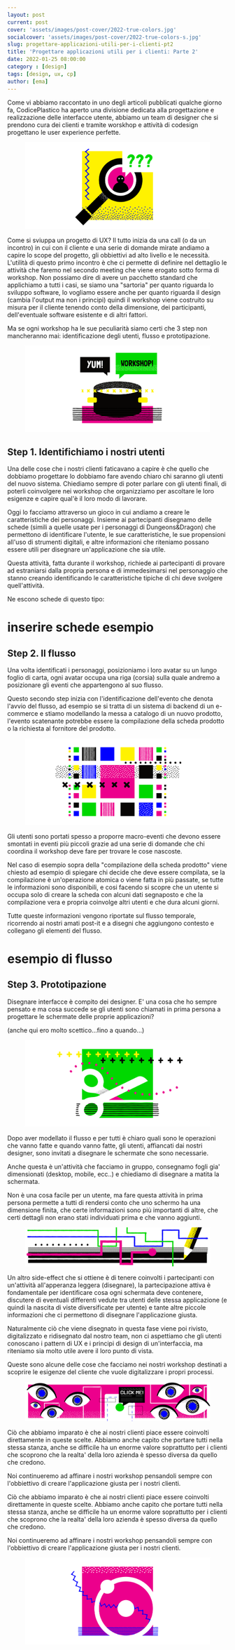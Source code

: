 ```yaml
---
layout: post
current: post
cover: 'assets/images/post-cover/2022-true-colors.jpg'
socialcover: 'assets/images/post-cover/2022-true-colors-s.jpg'
slug: progettare-applicazioni-utili-per-i-clienti-pt2
title: 'Progettare applicazioni utili per i clienti: Parte 2'
date: 2022-01-25 08:00:00
category : [design]
tags: [design, ux, cp]
author: [ema]
---
```


Come vi abbiamo raccontato in uno degli articoli pubblicati qualche giorno fa, CodicePlastico ha aperto una divisione dedicata alla progettazione e realizzazione delle interfacce utente, abbiamo un team di designer che si prendono cura dei clienti e tramite worskhop e attività di codesign progettano le user experience perfette.

<figure style="text-align:center"><img src="/assets/images/post-content/ema-designer/emadesigner_s_002.png" alt="Progettare applicazioni utili per i clienti" /></figure>

Come si sviuppa un progetto di UX? Il tutto inizia da una call (o da un incontro) in cui con il cliente e una serie di domande mirate andiamo a capire lo scope del progetto, gli obbiettivi ad alto livello e le necessità. L'utilità di questo primo incontro è che ci permette di definire nel dettaglio le attività che faremo nel secondo meeting che viene erogato sotto forma di workshop. Non possiamo dire di avere un pacchetto standard che applichiamo a tutti i casi, se siamo una "sartoria" per quanto riguarda lo sviluppo software, lo vogliamo essere anche per quanto riguarda il design (cambia l'output ma non i principi) quindi il workshop viene costruito su misura per il cliente tenendo conto della dimensione, dei participanti, dell'eventuale software esistente e di altri fattori.

Ma se ogni workshop ha le sue peculiarità siamo certi che 3 step non mancheranno mai: identificazione degli utenti, flusso e prototipazione.

<figure style="text-align:center"><img src="/assets/images/post-content/ema-designer/emadesigner_s_001.png" alt="Progettare applicazioni utili per i clienti" /></figure>

## Step 1. Identifichiamo i nostri utenti

Una delle cose che i nostri clienti faticavano a capire è che quello che dobbiamo progettare lo dobbiamo fare avendo chiaro chi saranno gli utenti del nuovo sistema. Chiediamo sempre di poter parlare con gli utenti finali, di poterli coinvolgere nei workshop che organizziamo per ascoltare le loro esigenze e capire qual'è il loro modo di lavorare.

Oggi lo facciamo attraverso un gioco in cui andiamo a creare le caratteristiche dei personaggi. Insieme ai partecipanti disegnamo delle schede (simili a quelle usate per i personaggi di Dungeons&Dragon)  che permettono di identificare l'utente, le sue caratteristiche, le sue propensioni all'uso di strumenti digitali, e altre informazioni che riteniamo possano essere utili per disegnare un'applicazione che sia utile.

Questa attività, fatta durante il workshop, richiede ai partecipanti di provare ad estraniarsi dalla propria persona e di immedesimarsi nel personaggio che stanno creando identificando le caratteristiche tipiche di chi deve svolgere quell'attività.

Ne escono schede di questo tipo:

# inserire schede esempio

## Step 2. Il flusso

Una volta identificati i personaggi, posizioniamo i loro avatar su un lungo foglio di carta, ogni avatar occupa una riga (corsia) sulla quale andremo a posizionare gli eventi che appartengono al suo flusso.

Questo secondo step inizia con l'identificazione dell'evento che denota l'avvio del flusso, ad esempio se si tratta di un sistema di backend di un e-commerce e stiamo modellando la messa a catalogo di un nuovo prodotto, l'evento scatenante potrebbe essere la compilazione della scheda prodotto o la richiesta al fornitore del prodotto.

<figure style="text-align:center"><img src="/assets/images/post-content/ema-designer/emadesigner_s_004.png" alt="Progettare applicazioni utili per i clienti" /></figure>

Gli utenti sono portati spesso a proporre macro-eventi che devono essere smontati in eventi più piccoli grazie ad una serie di domande che chi coordina il workshop deve fare per trovare le cose nascoste.

Nel caso di esempio sopra della "compilazione della scheda prodotto" viene chiesto ad esempio di spiegare chi decide che deve essere compilata, se la compilazione è un'operazione atomica o viene fatta in più passate, se tutte le informazioni sono disponibili, e cosi facendo si scopre che un utente si occupa solo di creare la scheda con alcuni dati segnaposto e che la compilazione vera e propria coinvolge altri utenti e che dura alcuni giorni.

Tutte queste informazioni vengono riportate sul flusso temporale, ricorrendo ai nostri amati post-it e a disegni che aggiungono contesto e collegano gli elementi del flusso.

# esempio di flusso

## Step 3. Prototipazione

Disegnare interfacce è compito dei designer. E' una cosa che ho sempre pensato e ma cosa succede se gli utenti sono chiamati in prima persona a progettare le schermate delle proprie applicazioni?

(anche qui ero molto scettico...fino a quando...)

<figure style="text-align:center"><img src="/assets/images/post-content/ema-designer/emadesigner_s_005.png" alt="Progettare applicazioni utili per i clienti" /></figure>

Dopo aver modellato il flusso e per tutti è chiaro quali sono le operazioni che vanno fatte e quando vanno fatte, gli utenti, affiancati dai nostri designer, sono invitati a disegnare le schermate che sono necessarie.

Anche questa è un'attività che facciamo in gruppo, consegnamo fogli gia' dimensionati (desktop, mobile, ecc..) e chiediamo di disegnare a matita la schermata.

Non è una cosa facile per un utente, ma fare questa attività in prima persona permette a tutti di rendersi conto che uno schermo ha una dimensione finita, che certe informazioni sono più importanti di altre, che certi dettagli non erano stati individuati prima e che vanno aggiunti.

<figure style="text-align:center"><img src="/assets/images/post-content/ema-designer/emadesigner_xl_004.png" alt="Progettare applicazioni utili per i clienti" /></figure>

Un altro side-effect che si ottiene è di tenere coinvolti i partecipanti con un'attività all'apperanza leggera (disegnare), la partecipazione attiva è fondamentale per identificare cosa ogni schermata deve contenere, discutere di eventuali differenti vedute tra utenti delle stessa applicazione (e quindi la nascita di viste diversificate per utente) e tante altre piccole informazioni che ci permettono di disegnare l'applicazione giusta.

Naturalmente ciò che viene disegnato in questa fase viene poi rivisto, digitalizzato e ridisegnato dal nostro team, non ci aspettiamo che gli utenti conoscano i pattern di UX e i principi di design di un'interfaccia, ma riteniamo sia molto utile avere il loro punto di vista.

Queste sono alcune delle cose che facciamo nei nostri workshop destinati a scoprire le esigenze del cliente che vuole digitalizzare i propri processi.

<figure style="text-align:center"><img src="/assets/images/post-content/ema-designer/emadesigner_xl_005.png" alt="Progettare applicazioni utili per i clienti" /></figure>

Ciò che abbiamo imparato è che ai nostri clienti piace essere coinvolti direttamente in queste scelte. Abbiamo anche capito che portare tutti nella stessa stanza, anche se difficile ha un enorme valore soprattutto per i clienti che scoprono che la realta' della loro azienda è spesso diversa da quello che credono.

Noi continueremo ad affinare i nostri workshop pensandoli sempre con l'obbiettivo di creare l'applicazione giusta per i nostri clienti.

Ciò che abbiamo imparato è che ai nostri clienti piace essere coinvolti direttamente in queste scelte. Abbiamo anche capito che portare tutti nella stessa stanza, anche se difficile ha un enorme valore soprattutto per i clienti che scoprono che la realta' della loro azienda è spesso diversa da quello che credono.

Noi continueremo ad affinare i nostri workshop pensandoli sempre con l'obbiettivo di creare l'applicazione giusta per i nostri clienti.

<figure style="text-align:center"><img src="/assets/images/post-content/ema-designer/emadesigner_s_003.png" alt="Progettare applicazioni utili per i clienti" /></figure>